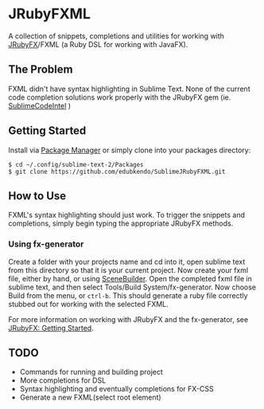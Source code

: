 # JRubyFXML

A collection of snippets, completions and utilities for working with [JRubyFX](https://github.com/nahi/jrubyfx)/FXML (a Ruby DSL for working with JavaFX).


## The Problem

FXML didn't have syntax highlighting in Sublime Text. None of the current code completion solutions work properly with the JRubyFX gem (ie. [SublimeCodeIntel](https://github.com/Kronuz/SublimeCodeIntel) )


## Getting Started

Install via [Package Manager](http://wbond.net/sublime_packages/package_control) or simply clone into your packages directory:

    $ cd ~/.config/sublime-text-2/Packages
    $ git clone https://github.com/edubkendo/SublimeJRubyFXML.git


## How to Use
FXML's syntax highlighting should just work. To trigger the snippets and completions, simply begin typing the appropriate JRubyFX methods.

### Using fx-generator
Create a folder with your projects name and cd into it, open sublime text from this directory so that it is your current project. Now create your fxml file, either by hand, or using [SceneBuilder](http://www.oracle.com/technetwork/java/javafx/tools/index.html). Open the completed fxml file in sublime text, and then select Tools/Build System/fx-generator. Now choose Build from the menu, or `ctrl-b`. This should generate a ruby file correctly stubbed out for working with the selected FXML.

For more information on working with JRubyFX and the fx-generator, see [JRubyFX: Getting Started](https://github.com/byteit101/JRubyFXML/blob/master/Getting%20Started.md).

## TODO

- Commands for running and building project
- More completions for DSL
- Syntax highlighting and eventually completions for FX-CSS
- Generate a new FXML(select root element)
